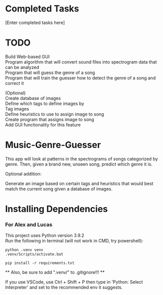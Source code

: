 # Completed Tasks
\[Enter completed tasks here]

# TODO
Build Web-based GUI  
Program algorithm that will convert sound files into spectrogram data that can be analyzed  
Program that will guess the genre of a song  
Program that will train the guesser how to detect the genre of a song and correct it
  
(Optional)  
Create database of images  
Define which tags to define images by  
Tag images  
Define heuristics to use to assign image to song  
Create program that assigns image to song  
Add GUI functionality for this feature


# Music-Genre-Guesser
This app will look at patterns in the spectrograms of songs categorized by genre. Then, given a brand new, unseen song, predict which genre it is.  
  
Optional addition:  
  
  Generate an image based on certain tags and heuristics that would best match the current song given a database of images.

# Installing Dependencies
### For Alex and Lucas
This project uses Python version 3.9.2  
Run the following in terminal (will not work in CMD, try powershell):

    python .venv venv
    .venv/Scripts/activate.bat
    
    pip install -r requirements.txt
    

** Also, be sure to add ".venv/" to .gitignore!!! **  
  
If you use VSCode, use Ctrl + Shift + P then type in 'Python: Select Interpreter' and set to the recommended env it suggests.
